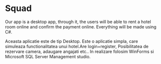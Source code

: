 # Squad
Our app is a desktop app, through it, the users will be able to rent a hotel room online and confirm the payment online.
Everything will be made using C#.

Aceasta aplicatie este de tip Desktop.
Este o aplicatie simpla, care simuleaza functionalitatea unui hotel.Are login+register, Posibilitatea de rezervare camera, adaugare angajati etc..
In realizare folosim WinForms si Microsoft SQL Server Management studio.
